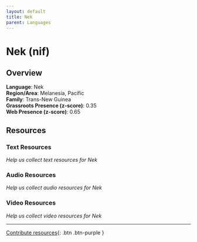```yaml
---
layout: default
title: Nek
parent: Languages
---
```


# Nek (nif)

## Overview

**Language**: Nek  
**Region/Area**: Melanesia, Pacific  
**Family**: Trans-New Guinea  
**Grassroots Presence (z-score)**: 0.35  
**Web Presence (z-score)**: 0.65  

## Resources

### Text Resources
*Help us collect text resources for Nek*

### Audio Resources
*Help us collect audio resources for Nek*

### Video Resources
*Help us collect video resources for Nek*

---

[Contribute resources](https://forms.office.com/e/1SfLJx3u1r){: .btn .btn-purple }
